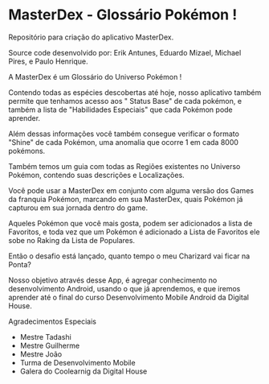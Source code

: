 ﻿# MasterDex - Glossário Pokémon !
 
Repositório para criação do aplicativo MasterDex.

Source code desenvolvido por:
Erik Antunes,
Eduardo Mizael,
Michael Pires,
e Paulo Henrique.

A MasterDex é um Glossário do Universo Pokémon !

Contendo todas as espécies descobertas até hoje, nosso aplicativo também permite que tenhamos acesso aos " Status Base" de cada pokémon, e também a lista de "Habilidades Especiais" que cada Pokémon pode aprender.

Além dessas informações você também consegue verificar o formato "Shine" de cada Pokémon, uma anomalia que ocorre 1 em cada 8000 pokémons.

Também temos um guia com todas as Regiões existentes no Universo Pokémon, contendo suas descrições e Localizações. 

Você pode usar a MasterDex em conjunto com alguma versão dos Games da franquia Pokémon, marcando em sua MasterDex, quais Pokémon já capturou em sua jornada dentro do game. 

Aqueles Pokémon que você mais gosta, podem ser adicionados a lista de Favoritos,
e toda vez que um Pokémon é adicionado a Lista de Favoritos ele sobe no Raking da Lista de Populares. 

Então o desafio está lançado, quanto tempo o meu Charizard vai ficar na Ponta?


Nosso objetivo através desse App, é agregar conhecimento no desenvolvimento Android, usando o que já aprendemos, e que iremos aprender até o final do curso Desenvolvimento Mobile Android da Digital House.


Agradecimentos Especiais 
- Mestre Tadashi
- Mestre Guilherme
- Mestre João
- Turma de Desenvolvimento Mobile
- Galera do Coolearnig da Digital House


